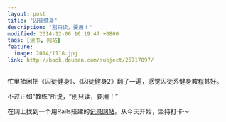 ```yaml
---
layout: post
title: "囚徒健身"
description: "别只读，要用！"
modified: 2014-12-06 16:19:47 +0800
tags: [读书, 网站]
feature:
  image: 2014/1118.jpg
link: http://book.douban.com/subject/25717097/
---
```


忙里抽闲把《囚徒健身》、《囚徒健身2》翻了一遍，感觉囚徒系健身教程甚好。

不过正如“教练”所说，“别只读，要用！”

在网上找到一个用Rails搭建的[记录网站](http://qiutu.org/)。从今天开始，坚持打卡～
